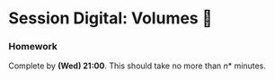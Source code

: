 # Session Digital: Volumes 💨

<puzzle-Y1W3-Molecules3Din2D />
<puzzle-Y1W3-MolecularFormula />
<puzzle-Y1W3-VolumeCalculations />

### Homework

Complete  by **(Wed) 21:00**.  This should take no more than *n** minutes.